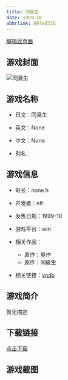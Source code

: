 ```yaml
---
title: 同臭生
date: 1999-10
abbrlink: 697ed726
---
```

[编辑此页面](https://github.com/ACG-3/ADV3-source/blob/main/source/_posts/games/%E5%90%8C%E8%87%AD%E7%94%9F.md)

## 游戏封面

![同臭生](https%3A//pan.timero.xyz/onedrive/img_lib_001/%E5%90%8C%E8%87%AD%E7%94%9F_cover.avif)


## 游戏名称

- 日文：同臭生
- 英文：None
- 中文：None

- 别名：


## 游戏信息

- 时长：none h
- 开发者：elf
- 发售日期：1999-10
- 游戏平台：win
- 相关作品：
   - 原作：臭作
   - 原作：同級生

- 相关链接：[vndb](https://vndb.org/v47672)


## 游戏简介

暂无描述


## 下载链接

[点击下载](https://pan.timero.xyz/onedrive/adv_lib_001/%E5%90%8C%E8%87%AD%E7%94%9F)


## 游戏截图


